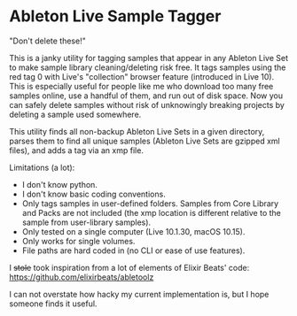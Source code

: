 # Ableton Live Sample Tagger

"Don't delete these!"

This is a janky utility for tagging samples that appear in any Ableton Live Set to make sample library cleaning/deleting risk free. It tags samples using the red tag 0 with Live's "collection" browser feature (introduced in Live 10). This is especially useful for people like me who download too many free samples online, use a handful of them, and run out of disk space. Now you can safely delete samples without risk of unknowingly breaking projects by deleting a sample used somewhere.

This utility finds all non-backup Ableton Live Sets in a given directory, parses them to find all unique samples (Ableton Live Sets are gzipped xml files), and adds a tag via an xmp file.

Limitations (a lot):
-  I don't know python.
-  I don't know basic coding conventions.
-  Only tags samples in user-defined folders. Samples from Core Library and Packs are not included (the xmp location is different relative to the sample from user-library samples).
-  Only tested on a single computer (Live 10.1.30, macOS 10.15).
-  Only works for single volumes.
-  File paths are hard coded in (no CLI or ease of use features).


I ~~stole~~ took inspiration from a lot of elements of Elixir Beats' code: https://github.com/elixirbeats/abletoolz

I can not overstate how hacky my current implementation is, but I hope someone finds it useful.
